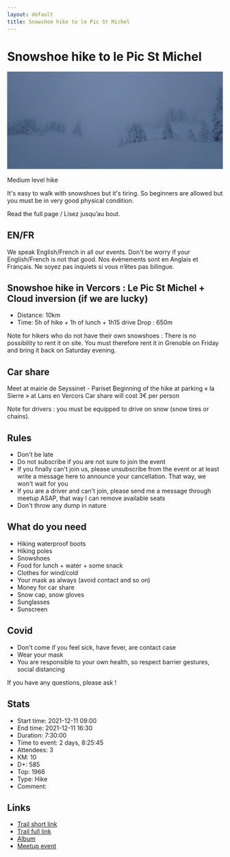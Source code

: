 ```yaml
---
layout: default
title: Snowshoe hike to le Pic St Michel
---
```


# Snowshoe hike to le Pic St Michel

![2021-12-11](../img/orig/2021-12-11.jpg)

Medium level hike

It's easy to walk with snowshoes but it's tiring.
So beginners are allowed but you must be in very good physical condition.

Read the full page / Lisez jusqu’au bout.

##  EN/FR 
We speak English/French in all our events. Don't be worry if your English/French is not that good. Nos évènements sont en Anglais et Français. Ne soyez pas inquiets si vous n’êtes pas bilingue.

##  Snowshoe hike in Vercors : Le Pic St Michel + Cloud inversion (if we are lucky) 
* Distance: 10km
* Time: 5h of hike + 1h of lunch + 1h15 drive
Drop : 650m

Note for hikers who do not have their own snowshoes : There is no possibility to rent it on site. You must therefore rent it in Grenoble on Friday and bring it back on Saturday evening.

##  Car share 
Meet at mairie de Seyssinet - Pariset
Beginning of the hike at parking « la Sierre » at Lans en Vercors
Car share will cost 3€ per person

Note for drivers : you must be equipped to drive on snow (snow tires or chains).

##  Rules 
- Don't be late
- Do not subscribe if you are not sure to join the event
- If you finally can't join us, please unsubscribe from the event or at least write a message here to announce your cancellation. That way, we won't wait for you
- If you are a driver and can't join, please send me a message through meetup ASAP, that way I can remove available seats
- Don't throw any dump in nature

##  What do you need 
- Hiking waterproof boots
- Hiking poles
- Snowshoes
- Food for lunch + water + some snack
- Clothes for wind/cold
- Your mask as always (avoid contact and so on)
- Money for car share
- Snow cap, snow gloves
- Sunglasses
- Sunscreen

##  Covid 
- Don't come if you feel sick, have fever, are contact case
- Wear your mask
- You are responsible to your own health, so respect barrier gestures, social distancing

If you have any questions, please ask !

## Stats

- Start time: 2021-12-11 09:00
- End time: 2021-12-11 16:30
- Duration: 7:30:00
- Time to event: 2 days, 8:25:45
- Attendees: 3
- KM: 10
- D+: 585
- Top: 1966
- Type: Hike
- Comment: 

## Links

- [Trail short link](https://s.42l.fr/JArFw8ah)
- [Trail full link]()
- [Album](https://binnette.github.io/GacImg2021/2021-12-11-Snowshoe-hike-to-le-Pic-St-Michel.html)
- [Meetup event](https://www.meetup.com/grenoble-adventure-club-english-french/events/282572785/)
